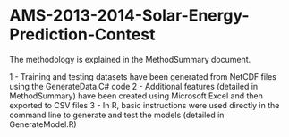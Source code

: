 AMS-2013-2014-Solar-Energy-Prediction-Contest
=============================================

The methodology is explained in the MethodSummary document.

1 - Training and testing datasets have been generated from NetCDF files using the GenerateData.C# code
2 - Additional features (detailed in MethodSummary) have been created using Microsoft Excel and then exported to CSV files
3 - In R, basic instructions were used directly in the command line to generate and test the models (detailed in GenerateModel.R)
